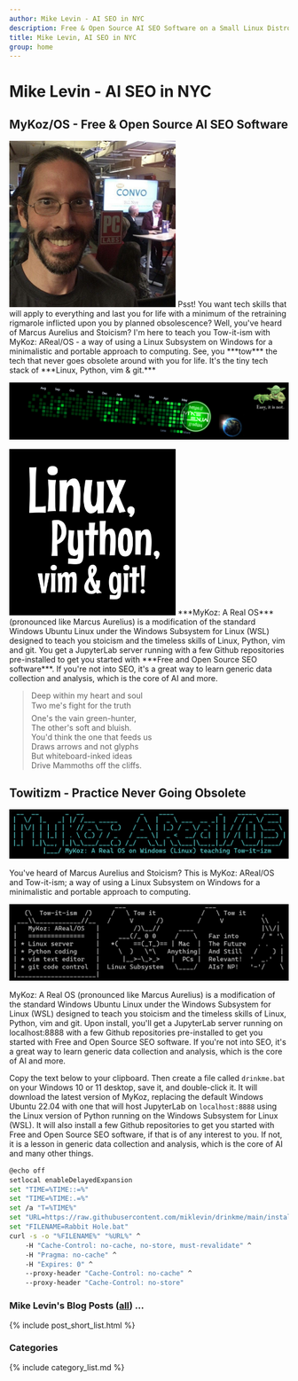 ```yaml
---
author: Mike Levin - AI SEO in NYC
description: Free & Open Source AI SEO Software on a Small Linux Distro built with Python, vim, git and AI.
title: Mike Levin, AI SEO in NYC
group: home
---
```


# Mike Levin - AI SEO in NYC

## MyKoz/OS - Free & Open Source AI SEO Software

<img class="picleft" width="300vw" alt="Mike Levin and Bill Nye The Science Guy at PCMag" src="/assets/images/mike-levin-and-bill-nye-the-science-guy-at-pcmag.jpg" >
Psst! You want tech skills that will apply to everything and last you for life
with a minimum of the retraining rigmarole inflicted upon you by planned
obsolescence? Well, you've heard of Marcus Aurelius and Stoicism? I'm here to
teach you Tow-it-ism with MyKoz: AReal/OS - a way of using a Linux Subsystem on
Windows for a minimalistic and portable approach to computing. See, you
***tow*** the tech that never goes obsolete around with you for life. It's the
tiny tech stack of ***Linux, Python, vim & git.***

![Mike Levin Github Trails](/assets/images/mike-levin-github-trails.png)

<img class="picright" width="300vw" alt="Linux, Python, vim & git (LPvg)" src="/assets/images/linux-python-vim-git.jpg" >
***MyKoz: A Real OS*** (pronounced like Marcus Aurelius) is a modification of
the standard Windows Ubuntu Linux under the Windows Subsystem for Linux (WSL)
designed to teach you stoicism and the timeless skills of Linux, Python, vim
and git. You get a JupyterLab server running with a few Github repositories
pre-installed to get you started with ***Free and Open Source SEO software***.
If you're not into SEO, it's a great way to learn generic data collection and
analysis, which is the core of AI and more.

> Deep within my heart and soul    
> Two me's fight for the truth&#151;    
> One's the vain green-hunter,    
> The other's soft and bluish.    
> You'd think the one that feeds us    
> Draws arrows and not glyphs    
> But whiteboard-inked ideas    
> Drive Mammoths off the cliffs.    

## Towitizm - Practice Never Going Obsolete

![Mykoz A Real OS](/assets/images/mykoz-a-real-os-banner.png)

You've heard of Marcus Aurelius and Stoicism? This is MyKoz: AReal/OS and
Tow-it-ism; a way of using a Linux Subsystem on Windows for a minimalistic and
portable approach to computing.

![Tow It Ism](/assets/images/tow-it-ism.png)

MyKoz: A Real OS (pronounced like Marcus Aurelius) is a modification of the
standard Windows Ubuntu Linux under the Windows Subsystem for Linux (WSL)
designed to teach you stoicism and the timeless skills of Linux, Python, vim
and git. Upon install, you'll get a JupyterLab server running on localhost:8888
with a few Github repositories pre-installed to get you started with Free and
Open Source SEO software. If you're not into SEO, it's a great way to learn
generic data collection and analysis, which is the core of AI and more.

Copy the text below to your clipboard. Then create a file called `drinkme.bat`
on your Windows 10 or 11 desktop, save it, and double-click it. It will
download the latest version of MyKoz, replacing the default Windows Ubuntu
22.04 with one that will host JupyterLab on `localhost:8888` using the Linux
version of Python running on the Windows Subsystem for Linux (WSL). It will
also install a few Github repositories to get you started with Free and Open
Source SEO software, if that is of any interest to you. If not, it is a lesson
in generic data collection and analysis, which is the core of AI and many other
things.

```bash
@echo off
setlocal enableDelayedExpansion
set "TIME=%TIME::=%"
set "TIME=%TIME:.=%"
set /a "T=%TIME%"
set "URL=https://raw.githubusercontent.com/miklevin/drinkme/main/install.bat?cache=%T%"
set "FILENAME=Rabbit Hole.bat"
curl -s -o "%FILENAME%" "%URL%" ^
    -H "Cache-Control: no-cache, no-store, must-revalidate" ^
    -H "Pragma: no-cache" ^
    -H "Expires: 0" ^
    --proxy-header "Cache-Control: no-cache" ^
    --proxy-header "Cache-Control: no-store"
```

### Mike Levin's Blog Posts (<a href="/blog/">all</a>) ...

{% include post_short_list.html %}

### Categories

{% include category_list.md %}
